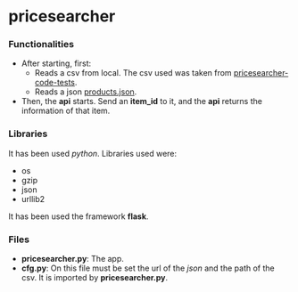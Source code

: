 # pricesearcher

### Functionalities
* After starting, first:
  * Reads a csv from local. The csv used was taken from [pricesearcher-code-tests](https://github.com/pricesearcher-code-tests/python-software-developer).
  * Reads a json [products.json](https://s3-eu-west-1.amazonaws.com/pricesearcher-code-tests/python-software-developer/products.json).
* Then, the **api** starts. Send an **item_id** to it, and the **api** returns the information of that item.

### Libraries
It has been used *python*.
Libraries used were:
* os
* gzip
* json
* urllib2

It has been used the framework **flask**.

### Files
* **pricesearcher.py**: The app.
* **cfg.py**: On this file must be set the url of the *json* and the path of the csv. It is imported by **pricesearcher.py**.
